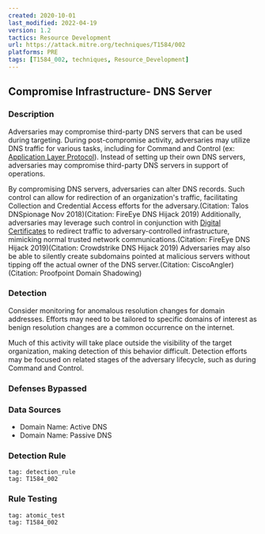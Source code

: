 ```yaml
---
created: 2020-10-01
last_modified: 2022-04-19
version: 1.2
tactics: Resource Development
url: https://attack.mitre.org/techniques/T1584/002
platforms: PRE
tags: [T1584_002, techniques, Resource_Development]
---
```


## Compromise Infrastructure- DNS Server

### Description

Adversaries may compromise third-party DNS servers that can be used during targeting. During post-compromise activity, adversaries may utilize DNS traffic for various tasks, including for Command and Control (ex: [Application Layer Protocol](https://attack.mitre.org/techniques/T1071)). Instead of setting up their own DNS servers, adversaries may compromise third-party DNS servers in support of operations.

By compromising DNS servers, adversaries can alter DNS records. Such control can allow for redirection of an organization's traffic, facilitating Collection and Credential Access efforts for the adversary.(Citation: Talos DNSpionage Nov 2018)(Citation: FireEye DNS Hijack 2019)  Additionally, adversaries may leverage such control in conjunction with [Digital Certificates](https://attack.mitre.org/techniques/T1588/004) to redirect traffic to adversary-controlled infrastructure, mimicking normal trusted network communications.(Citation: FireEye DNS Hijack 2019)(Citation: Crowdstrike DNS Hijack 2019) Adversaries may also be able to silently create subdomains pointed at malicious servers without tipping off the actual owner of the DNS server.(Citation: CiscoAngler)(Citation: Proofpoint Domain Shadowing)

### Detection

Consider monitoring for anomalous resolution changes for domain addresses. Efforts may need to be tailored to specific domains of interest as benign resolution changes are a common occurrence on the internet.

Much of this activity will take place outside the visibility of the target organization, making detection of this behavior difficult. Detection efforts may be focused on related stages of the adversary lifecycle, such as during Command and Control.

### Defenses Bypassed



### Data Sources

  - Domain Name: Active DNS
  -  Domain Name: Passive DNS
### Detection Rule

```query
tag: detection_rule
tag: T1584_002
```

### Rule Testing

```query
tag: atomic_test
tag: T1584_002
```
